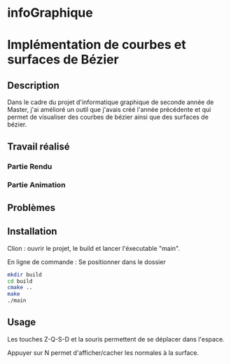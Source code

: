 # infoGraphique

# Implémentation de courbes et surfaces de Bézier

## Description

Dans le cadre du projet d'informatique graphique de seconde année de Master, j'ai amélioré un outil que j'avais créé 
l'année précédente et qui permet de visualiser des courbes de bézier ainsi que des surfaces de bézier.

## Travail réalisé

### Partie Rendu

### Partie Animation

## Problèmes


## Installation

Clion : ouvrir le projet, le build et lancer l'éxecutable "main".

En ligne de commande : Se positionner dans le dossier
```bash
mkdir build
cd build
cmake ..
make
./main
```

## Usage

Les touches Z-Q-S-D et la souris permettent de se déplacer dans l'espace.

Appuyer sur N permet d'afficher/cacher les normales à la surface.

